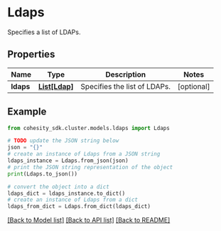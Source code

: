 # Ldaps

Specifies a list of LDAPs.

## Properties

Name | Type | Description | Notes
------------ | ------------- | ------------- | -------------
**ldaps** | [**List[Ldap]**](Ldap.md) | Specifies the list of LDAPs. | [optional] 

## Example

```python
from cohesity_sdk.cluster.models.ldaps import Ldaps

# TODO update the JSON string below
json = "{}"
# create an instance of Ldaps from a JSON string
ldaps_instance = Ldaps.from_json(json)
# print the JSON string representation of the object
print(Ldaps.to_json())

# convert the object into a dict
ldaps_dict = ldaps_instance.to_dict()
# create an instance of Ldaps from a dict
ldaps_from_dict = Ldaps.from_dict(ldaps_dict)
```
[[Back to Model list]](../README.md#documentation-for-models) [[Back to API list]](../README.md#documentation-for-api-endpoints) [[Back to README]](../README.md)


